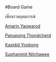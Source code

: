 #Board Game 

เพื่อนรวมอุดมการณ์ 

[Amarin Yaowarod](https://6530200908.github.io/)

[Panupong Thondcherd](https://6530200339.github.io/)

[Kasidid Yookong](https://kasidid-y.github.io/)

[Suphanimit Nilchawee](https://6530200517.github.io/)

